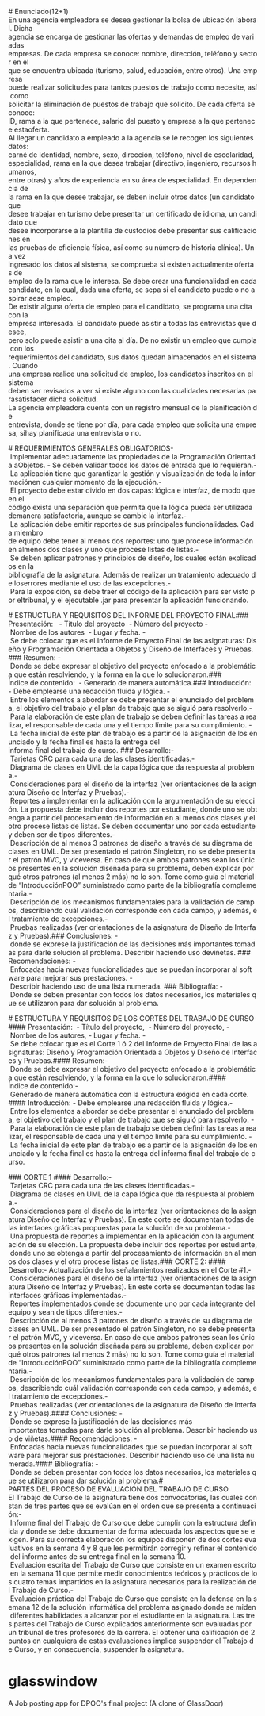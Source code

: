  
 ​#​ ​Enunciado(12+1) 
 ​En una agencia empleadora se desea gestionar la bolsa de ubicación laboral. Dicha 
 ​agencia se encarga de gestionar las ofertas y demandas de empleo de variadas 
 ​empresas. De cada empresa se conoce: nombre, dirección, teléfono y sector en el 
 ​que se encuentra ubicada (turismo, salud, educación, entre otros). Una empresa 
 ​puede realizar solicitudes para tantos puestos de trabajo como necesite, así como 
 ​solicitar la eliminación de puestos de trabajo que solicitó. De cada oferta se conoce: 
 ​ID, rama a la que pertenece, salario del puesto y empresa a la que pertenece esta 
 ​oferta. 
 ​Al llegar un candidato a empleado a la agencia se le recogen los siguientes datos: 
 ​carné de identidad, nombre, sexo, dirección, teléfono, nivel de escolaridad, 
 ​especialidad, rama en la que desea trabajar (directivo, ingeniero, recursos humanos, 
 ​entre otras) y años de experiencia en su área de especialidad. En dependencia de 
 ​la rama en la que desee trabajar, se deben incluir otros datos (un candidato que 
 ​desee trabajar en turismo debe presentar un certificado de idioma, un candidato que 
 ​desee incorporarse a la plantilla de custodios debe presentar sus calificaciones en 
 ​las pruebas de eficiencia física, así como su número de historia clínica). Una vez 
 ​ingresado los datos al sistema, se comprueba si existen actualmente ofertas de 
 ​empleo de la rama que le interesa. Se debe crear una funcionalidad en cada 
 ​candidato, en la cual, dada una oferta, se sepa si el candidato puede o no aspirar a 
 ​ese empleo. 
 ​De existir alguna oferta de empleo para el candidato, se programa una cita con la 
 ​empresa interesada. El candidato puede asistir a todas las entrevistas que desee, 
 ​pero solo puede asistir a una cita al día. De no existir un empleo que cumpla con los 
 ​requerimientos del candidato, sus datos quedan almacenados en el sistema. Cuando 
 ​una empresa realice una solicitud de empleo, los candidatos inscritos en el sistema 
 ​deben ser revisados a ver si existe alguno con las cualidades necesarias para 
 ​satisfacer dicha solicitud. 
 ​La agencia empleadora cuenta con un registro mensual de la planificación de 
 ​entrevista, donde se tiene por día, para cada empleo que solicita una empresa, si 
 ​hay planificada una entrevista o no. 
  
 ​#​ ​REQUERIMIENTOS GENERALES OBLIGATORIOS 
 ​-​ Implementar adecuadamente las propiedades de la Programación Orientada a 
 ​Objetos. 
 ​-​ Se deben validar todos los datos de entrada que lo requieran. 
 ​-​ La aplicación tiene que garantizar la gestión y visualización de toda la información 
 ​en cualquier momento de la ejecución. 
 ​-​ El proyecto debe estar divido en dos capas: lógica e interfaz, de modo que en el 
 ​código exista una separación que permita que la lógica pueda ser utilizada de 
 ​manera satisfactoria, aunque se cambie la interfaz. 
 ​-​ La aplicación debe emitir reportes de sus principales funcionalidades. Cada miembro 
 ​de equipo debe tener al menos dos reportes: uno que procese información en al 
 ​menos dos clases y uno que procese listas de listas. 
 ​-​ Se deben aplicar patrones y principios de diseño, los cuales están explicados en la 
 ​bibliografía de la asignatura. Además de realizar un tratamiento adecuado de los 
 ​errores mediante el uso de las excepciones. 
 ​-​ Para la exposición, se debe traer el código de la aplicación para ser visto por el 
 ​tribunal, y el ejecutable .jar para presentar la aplicación funcionando. 
  
 ​#​ ​ESTRUCTURA Y REQUISITOS DEL INFORME DEL PROYECTO FINAL 
 ​###​ ​Presentación:  
 ​ ​-​ Título del proyecto 
 ​ ​-​ Número del proyecto 
 ​ ​-​ Nombre de los autores 
 ​ ​-​ Lugar y fecha. 
 ​ ​-​ Se debe colocar que es el Informe de Proyecto Final de las asignaturas: Diseño y Programación Orientada a Objetos y Diseño de Interfaces y Pruebas. 
 ​###​ ​Resumen:  
 ​-​ Donde se debe expresar el objetivo del proyecto enfocado a la problemática que están resolviendo, y la forma en la que lo solucionaron. 
 ​###​ ​Índice de contenido:  
 ​-​ Generado de manera automática. 
 ​###​ ​Introducción:  
 ​-​ Debe emplearse una redacción fluida y lógica.  
 ​-​ Entre los elementos a abordar se debe presentar el enunciado del problema, el objetivo del trabajo y el plan de trabajo que se siguió para resolverlo. 
 ​-​ Para la elaboración de este plan de trabajo se deben definir las tareas a realizar, el responsable de cada una y el tiempo límite para su cumplimiento.  
 ​-​ La fecha inicial de este plan de trabajo es a partir de la asignación de los enunciado y la fecha final es hasta la entrega del 
 ​informa final del trabajo de curso. 
 ​###​ ​Desarrollo: 
 ​-​ Tarjetas CRC para cada una de las clases identificadas. 
 ​-​ Diagrama de clases en UML de la capa lógica que da respuesta al problema. 
 ​-​ Consideraciones para el diseño de la interfaz (ver orientaciones de la asignatura Diseño de Interfaz y Pruebas). 
 ​-​ Reportes a implementar en la aplicación con la argumentación de su elección. La propuesta debe incluir dos reportes por estudiante, donde uno se obtenga a partir del procesamiento de información en al menos dos clases y el otro procese listas de listas. Se deben documentar uno por cada estudiante y deben ser de tipos diferentes. 
 ​-​ Descripción de al menos 3 patrones de diseño a través de su diagrama de clases en UML. De ser presentado el patrón Singleton, no se debe presentar el patrón MVC, y viceversa. En caso de que ambos patrones sean los únicos presentes en la solución diseñada para su problema, deben explicar por qué otros patrones (al menos 2 más) no lo son. Tome como guía el material de “IntroducciónPOO” suministrado como parte de la bibliografía complementaria. 
 ​-​ Descripción de los mecanismos fundamentales para la validación de campos, describiendo cuál validación corresponde con cada campo, y además, el tratamiento de excepciones. 
 ​-​ Pruebas realizadas (ver orientaciones de la asignatura de Diseño de Interfaz y Pruebas). 
 ​###​ ​Conclusiones:  
 ​-​ donde se exprese la justificación de las decisiones más importantes tomadas para darle solución al problema. Describir haciendo uso de 
 ​viñetas. 
 ​###​ ​Recomendaciones:  
 ​-​ Enfocadas hacia nuevas funcionalidades que se puedan incorporar al software para mejorar sus prestaciones.  
 ​-​ Describir haciendo uso de una lista numerada. 
 ​###​ ​Bibliografía:  
 ​-​ Donde se deben presentar con todos los datos necesarios, los materiales que se utilizaron para dar solución al problema. 
  
 ​#​ ​ESTRUCTURA Y REQUISITOS DE LOS CORTES DEL TRABAJO DE CURSO 
 ​####​ ​Presentación:  
 ​-​ Título del proyecto,  
 ​-​ Número del proyecto,  
 ​-​ Nombre de los autores, 
 ​-​ Lugar y fecha.  
 ​-​ Se debe colocar que es el Corte 1 ó 2 del Informe de Proyecto Final de las asignaturas: Diseño y Programación Orientada a Objetos y Diseño de Interfaces y Pruebas. 
 ​####​ ​Resumen: 
 ​-​ Donde se debe expresar el objetivo del proyecto enfocado a la problemática que están resolviendo, y la forma en la que lo solucionaron. 
 ​####​ ​Índice de contenido: 
 ​-​ Generado de manera automática con la estructura exigida en cada corte. 
 ​####​ ​Introducción: 
 ​-​ Debe emplearse una redacción fluida y lógica. 
 ​-​ Entre los elementos a abordar se debe presentar el enunciado del problema, el objetivo del trabajo y el plan de trabajo que se siguió para resolverlo. - Para la elaboración de este plan de trabajo se deben definir las tareas a realizar, el responsable de cada una y el tiempo límite para su cumplimiento. - La fecha inicial de este plan de trabajo es a partir de la asignación de los enunciado y la fecha final es hasta la entrega del informa final del trabajo de curso. 
  
 ​###​ ​CORTE 1 
 ​####​ ​Desarrollo: 
 ​-​ Tarjetas CRC para cada una de las clases identificadas. 
 ​-​ Diagrama de clases en UML de la capa lógica que da respuesta al problema. 
 ​-​ Consideraciones para el diseño de la interfaz (ver orientaciones de la asignatura Diseño de Interfaz y Pruebas). En este corte se documentan todas de las interfaces gráficas propuestas para la solución de su problema. 
 ​-​ Una propuesta de reportes a implementar en la aplicación con la argumentación de su elección. La propuesta debe incluir dos reportes por estudiante, donde uno se obtenga a partir del procesamiento de información en al menos dos clases y el otro procese listas de listas. 
 ​###​ ​CORTE 2: 
 ​####​ ​Desarrollo: 
 ​-​ Actualización de los señalamientos realizados en el Corte ​#​1​. 
 ​-​ Consideraciones para el diseño de la interfaz (ver orientaciones de la asignatura Diseño de Interfaz y Pruebas). En este corte se documentan todas las interfaces gráficas implementadas. 
 ​-​ Reportes implementados donde se documente uno por cada integrante del equipo y sean de tipos diferentes. 
 ​-​ Descripción de al menos 3 patrones de diseño a través de su diagrama de clases en UML. De ser presentado el patrón Singleton, no se debe presentar el patrón MVC, y viceversa. En caso de que ambos patrones sean los únicos presentes en la solución diseñada para su problema, deben explicar por qué otros patrones (al menos 2 más) no lo son. Tome como guía el material de “IntroducciónPOO” suministrado como parte de la bibliografía complementaria. 
 ​-​ Descripción de los mecanismos fundamentales para la validación de campos, describiendo cuál validación corresponde con cada campo, y además, el tratamiento de excepciones. 
 ​-​ Pruebas realizadas (ver orientaciones de la asignatura de Diseño de Interfaz y Pruebas). 
 ​####​ ​Conclusiones:  
 ​-​ Donde se exprese la justificación de las decisiones más 
 ​importantes tomadas para darle solución al problema. Describir haciendo uso de viñetas. 
 ​####​ ​Recomendaciones:  
 ​-​ Enfocadas hacia nuevas funcionalidades que se puedan incorporar al software para mejorar sus prestaciones. Describir haciendo uso de una lista numerada. 
 ​####​ ​Bibliografía:  
 ​-​ Donde se deben presentar con todos los datos necesarios, los materiales que se utilizaron para dar solución al problema. 
 ​#​ ​PARTES DEL PROCESO DE EVALUACIÓN DEL TRABAJO DE CURSO 
 ​El Trabajo de Curso de la asignatura tiene dos convocatorias, las cuales constan de tres partes que se evalúan en el orden que se presenta a continuación: 
 ​-​ Informe final del Trabajo de Curso que debe cumplir con la estructura definida y donde se debe documentar de forma adecuada los aspectos que se exigen. Para su correcta elaboración los equipos disponen de dos cortes evaluativos en la semana 4 y 8 que les permitirán corregir y refinar el contenido del informe antes de su entrega final en la semana 10. 
 ​-​ Evaluación escrita del Trabajo de Curso que consiste en un examen escrito en la semana 11 que permite medir conocimientos teóricos y prácticos de los cuatro temas impartidos en la asignatura necesarios para la realización del Trabajo de Curso. 
 ​-​ Evaluación práctica del Trabajo de Curso que consiste en la defensa en la semana 12 de la solución informática del problema asignado donde se miden diferentes habilidades a alcanzar por el estudiante en la asignatura. Las tres partes del Trabajo de Curso explicados anteriormente son evaluadas por 
 ​un tribunal de tres profesores de la carrera. El obtener una calificación de 2 puntos en cualquiera de estas evaluaciones implica suspender el Trabajo de Curso, y en consecuencia, suspender la asignatura.

# glasswindow
A Job posting app for DPOO's final project (A clone of GlassDoor)
